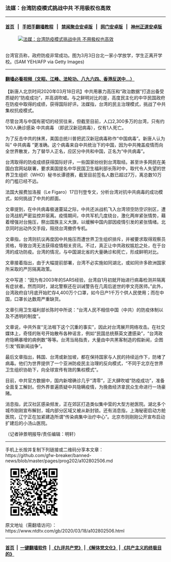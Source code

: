 ### 法媒：台湾防疫模式挑战中共 不用极权也高效
------------------------

#### [首页](https://github.com/gfw-breaker/banned-news/blob/master/README.md) &nbsp;&nbsp;|&nbsp;&nbsp; [手把手翻墙教程](https://github.com/gfw-breaker/guides/wiki) &nbsp;&nbsp;|&nbsp;&nbsp; [禁闻聚合安卓版](https://github.com/gfw-breaker/bn-android) &nbsp;&nbsp;|&nbsp;&nbsp; [网门安卓版](https://github.com/oGate2/oGate) &nbsp;&nbsp;|&nbsp;&nbsp; [神州正道安卓版](https://github.com/SzzdOgate/update) 



<div><div class="featured_image">
 <a href="https://i.ntdtv.com/assets/uploads/2020/03/GettyImages-1204861463.jpg" target="_blank">
  <figure>
   <img alt="法媒：台湾防疫模式挑战中共 不用极权也高效" src="https://i.ntdtv.com/assets/uploads/2020/03/GettyImages-1204861463-800x450.jpg"/>
  </figure><br/>
 </a>
 <span class="caption">
  台湾官员称，政府防疫非常成功。图为3月3日台北一家小学放学，学生正离开学校。(SAM YEH/AFP via Getty Images)
 </span>
</div>
</div><hr/>

#### [翻墙必看视频（文昭、江峰、法轮功、八九六四、香港反送中...）](https://github.com/gfw-breaker/banned-news/blob/master/pages/link3.md)

<div><div class="post_content" itemprop="articleBody">
 <p>
  【新唐人北京时间2020年03月18日讯】中共用暴力高压和“政治数据”打造出备受质疑的“防疫成功”，并高调吹嘘。与之鲜明对比的是，高度民主化的中华民国政府在防疫中取得的成绩，获得国际好评。法媒指，台湾的民主治理模式，挑战了中共集权抗疫模式。
 </p>
 <p>
  尽管台湾与中国有密切的经贸往来，但截至目前，人口2,300多万的台湾，只有约100人确诊感染
  <ok href="https://www.ntdtv.com/gb/中共病毒.htm">
   中共病毒
  </ok>
  （即武汉新冠病毒），仅有1人死亡。
 </p>
 <p>
  为了反击中共的抹黑，美国总统川普把武汉新冠病毒称作“中国病毒”。新唐人认为叫“
  <ok href="https://www.ntdtv.com/gb/中共病毒.htm">
   中共病毒
  </ok>
  ”更准确。这个病毒来自中共统治下的中国，因为中共掩盖疫情而向全世界散发，为了替华人正名，应区分中共和中国，正名为“中共病毒”。
 </p>
 <p>
  台湾取得的防疫成绩获得国际好评，一些国家纷纷到台湾取经。甚至许多网民在美国白宫网站联署，要求美国提名中华民国卫生福利部长陈时中，取代令人失望的世界卫生组织（WHO）秘书长谭德赛，截至目前签名人数已超过7万，离总数10万的门槛已经不远。
 </p>
 <p>
  法国大报费加洛报（Le Figaro）17日刊登专文，分析台湾对抗中共病毒的成功模式，如何挑战了中共的颜面。
 </p>
 <p>
  文章提到，在中共病毒极速蔓延之际，中共还派战机飞入台湾领空防空识别区，遭台湾战机严密监控并驱离。疫情期间，中共军机几度绕台，激化两岸紧张情势，藉着增强对台施压，祭出国族主义大旗，以缓解中国内部因疫情引发的紧张情绪。北京同时出动外交手段，阻挠台湾撤侨专机。
 </p>
 <p>
  文章指，台湾则抗议再度因中共施压而遭世界卫生组织排斥，并被要求取得观察员资格，导致台湾无法获得疫情相关资讯。不过，真正让中共政权尴尬之处，在于台湾的成功防疫。台湾的情况，与中国湖北省的大量确诊和死亡，形成鲜明对比。
 </p>
 <p>
  文章接着指出，由于大幅提前部署，台湾不必实施如同湖北，或如同许多欧洲国家所采取的严厉隔离政策。
 </p>
 <p>
  文中写道：“因为有2003年的SARS经验，台湾自1月初就开始进行病毒检测并隔离有症状者。然而同时，湖北警察还在训诫警告在几周后逝世的李文亮医师。”此外，台湾政府自1月底开始贮存4,400万个口罩，如今日产1千万个供人民使用；而在中国，口罩长达数周严重缺货。
 </p>
 <p>
  文章引用卫生福利部长陈时中所说：“台湾人民不相信中国（中共）的防疫体制以及不透明的制度”。
 </p>
 <p>
  文章说，中共外宣“无法咽下这个沉重的事实”，因此对台湾展开网络攻击。在社交媒体上，奇怪的账号开始散布各种谣言，例如“民国总统蔡英文遭感染”，“台湾政府隐瞒暴增的病例数”等等。台湾当局指责，大量由中共黑客制造的假新闻，企图引发“假新闻战争”。
 </p>
 <p>
  最后文章指出，韩国、台湾或新加坡，都在保持国家与人民的持续运作下，防堵了病毒。他们为世界提供了一个亚洲防疫民主治理的反向模式，“不同于北京在世界卫生组织协助下，向全球宣传有效的集权模式”。
 </p>
 <p>
  目前，中共官方数据中，国内新增确诊几乎“清零”，正大肆吹嘘“防疫成功”，准备全面复工解封。但外界普遍质疑中共隐瞒疫情，为挽救经济拿民众生命进行一场豪赌。
 </p>
 <p>
  消息指，武汉社区感染频发，正在郊区打造类似集中营的大型方舱医院。湖北多个城市刚刚宣布解封，城内部分区域又被从新封锁。还有消息指，上海秘密启动方舱医院，辽宁正在加紧建造所谓“传染病集中治疗中心”。北京市则刚刚公开宣布启动扩建后的小汤山医院。
 </p>
 <p>
  （记者钟景明报导/责任编辑：明轩）
 </p>
 <div class="single_ad">
 </div>
</div>
</div>
<hr/>
手机上长按并复制下列链接或二维码分享本文章：<br/>
https://github.com/gfw-breaker/banned-news/blob/master/pages/prog202/a102802506.md <br/>
<a href='https://github.com/gfw-breaker/banned-news/blob/master/pages/prog202/a102802506.md'><img src='https://github.com/gfw-breaker/banned-news/blob/master/pages/prog202/a102802506.md.png'/></a> <br/>
原文地址（需翻墙访问）：https://www.ntdtv.com/gb/2020/03/18/a102802506.html


------------------------
#### [首页](https://github.com/gfw-breaker/banned-news/blob/master/README.md) &nbsp;|&nbsp; [一键翻墙软件](https://github.com/gfw-breaker/nogfw/blob/master/README.md) &nbsp;| [《九评共产党》](https://github.com/gfw-breaker/9ping.md/blob/master/README.md#九评之一评共产党是什么) | [《解体党文化》](https://github.com/gfw-breaker/jtdwh.md/blob/master/README.md) | [《共产主义的终极目的》](https://github.com/gfw-breaker/gczydzjmd.md/blob/master/README.md)


<img src='http://gfw-breaker.win/banned-news/pages/prog202/a102802506.md' width='0px' height='0px'/>